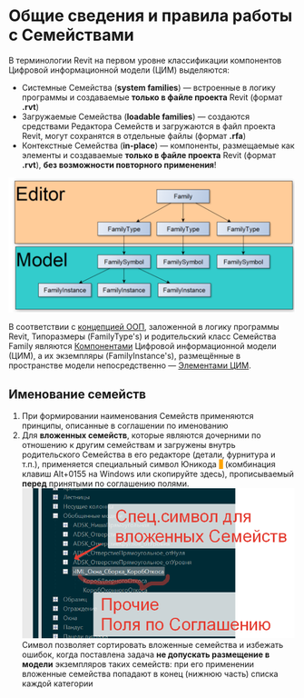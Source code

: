# Общие сведения и правила работы с Семействами

В терминологии Revit на первом уровне классификации компонентов Цифровой информационной модели (ЦИМ) выделяются:

* Системные Семейства (**system families**) — встроенные в логику программы и создаваемые **только в файле проекта** Revit (формат **.rvt**)
* Загружаемые Семейства (**loadable families**) — создаются средствами Редактора Семейств и загружаются в файл проекта Revit, могут сохранятся в отдельные файлы (формат **.rfa**)
* Контекстные Семейства (**in-place**) — компоненты, размещаемые как элементы и создаваемые **только в файле проекта** Revit (формат **.rvt**), **без возможности повторного применения**!

![](../../../.gitbook/assets/image.png)

В соответствии с [концепцией ООП](https://ru.wikipedia.org/wiki/%D0%9E%D0%B1%D1%8A%D0%B5%D0%BA%D1%82%D0%BD%D0%BE-%D0%BE%D1%80%D0%B8%D0%B5%D0%BD%D1%82%D0%B8%D1%80%D0%BE%D0%B2%D0%B0%D0%BD%D0%BD%D0%BE%D0%B5\_%D0%BF%D1%80%D0%BE%D0%B3%D1%80%D0%B0%D0%BC%D0%BC%D0%B8%D1%80%D0%BE%D0%B2%D0%B0%D0%BD%D0%B8%D0%B5), заложенной в логику программы Revit, Типоразмеры (FamilyType's) и родительский класс Семейства Family являются [Компонентами](../../../CH00\_Intro/defenitions.md#komponent-cim) Цифровой информационной модели (ЦИМ), а их экземпляры (FamilyInstance's), размещённые в пространстве модели непосредственно — [Элементами ЦИМ](../../../CH00\_Intro/defenitions.md#element-cim).

## Именование семейств

1. При формировании наименования Семейств применяются принципы, описанные в соглашении по именованию
2. Для **вложенных семейств**, которые являются дочерними по отношению к другим семействам и загружены внутрь родительского Семейства в его редакторе (детали, фурнитура и т.п.), применяется специальный символ Юникода <mark style="color:orange;background-color:orange;">`›`</mark> (комбинация клавиш Alt+0155 на Windows или скопируйте здесь), прописываемый **перед** принятыми по соглашению полями.\
   <img src="../../../.gitbook/assets/image (6).png" alt="" data-size="original"> \
   Символ позволяет сортировать вложенные семейства и избежать ошибок, когда поставлена задача **не допускать размещение в модели** экземпляров таких семейств: при его применении вложенные семейства попадают в конец (нижнюю часть) списка каждой категории
